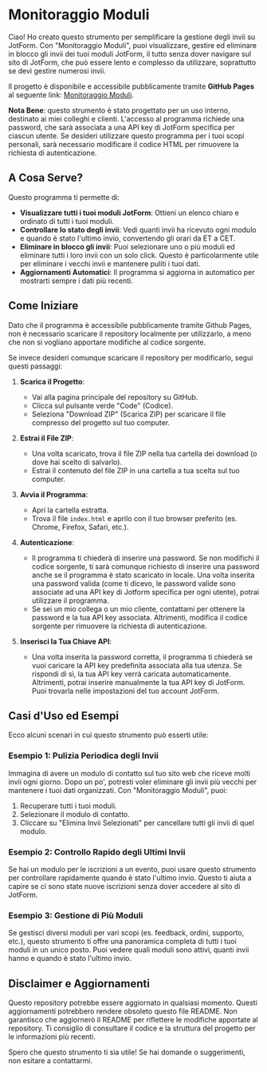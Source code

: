 # Monitoraggio Moduli

Ciao! Ho creato questo strumento per semplificare la gestione degli invii su JotForm. Con "Monitoraggio Moduli", puoi visualizzare, gestire ed eliminare in blocco gli invii dei tuoi moduli JotForm, il tutto senza dover navigare sul sito di JotForm, che può essere lento e complesso da utilizzare, soprattutto se devi gestire numerosi invii.

Il progetto è disponibile e accessibile pubblicamente tramite **GitHub Pages** al seguente link: [Monitoraggio Moduli](https://concordatofacile.github.io/monitoraggio-moduli/).

**Nota Bene**: questo strumento è stato progettato per un uso interno, destinato ai miei colleghi e clienti. L'accesso al programma richiede una password, che sarà associata a una API key di JotForm specifica per ciascun utente. Se desideri utilizzare questo programma per i tuoi scopi personali, sarà necessario modificare il codice HTML per rimuovere la richiesta di autenticazione.

## A Cosa Serve?

Questo programma ti permette di:

-   **Visualizzare tutti i tuoi moduli JotForm**: Ottieni un elenco chiaro e ordinato di tutti i tuoi moduli.
-   **Controllare lo stato degli invii**: Vedi quanti invii ha ricevuto ogni modulo e quando è stato l'ultimo invio, convertendo gli orari da ET a CET.
-   **Eliminare in blocco gli invii**: Puoi selezionare uno o più moduli ed eliminare tutti i loro invii con un solo click. Questo è particolarmente utile per eliminare i vecchi invii e mantenere puliti i tuoi dati.
-   **Aggiornamenti Automatici**: Il programma si aggiorna in automatico per mostrarti sempre i dati più recenti.

## Come Iniziare

Dato che il programma è accessibile pubblicamente tramite Github Pages, non è necessario scaricare il repository localmente per utilizzarlo, a meno che non si vogliano apportare modifiche al codice sorgente.

Se invece desideri comunque scaricare il repository per modificarlo, segui questi passaggi:

1. **Scarica il Progetto**:
    -   Vai alla pagina principale del repository su GitHub.
    -   Clicca sul pulsante verde "Code" (Codice).
    -   Seleziona "Download ZIP" (Scarica ZIP) per scaricare il file compresso del progetto sul tuo computer.

2. **Estrai il File ZIP**:
    -   Una volta scaricato, trova il file ZIP nella tua cartella dei download (o dove hai scelto di salvarlo).
    -   Estrai il contenuto del file ZIP in una cartella a tua scelta sul tuo computer.

3. **Avvia il Programma**:
    -   Apri la cartella estratta.
    -   Trova il file `index.html` e aprilo con il tuo browser preferito (es. Chrome, Firefox, Safari, etc.).

4. **Autenticazione**:
    -   Il programma ti chiederà di inserire una password. Se non modifichi il codice sorgente, ti sarà comunque richiesto di inserire una password anche se il programma è stato scaricato in locale. Una volta inserita una password valida (come ti dicevo, le password valide sono associate ad una API key di Jotform specifica per ogni utente), potrai utilizzare il programma.
    -   Se sei un mio collega o un mio cliente, contattami per ottenere la password e la tua API key associata. Altrimenti, modifica il codice sorgente per rimuovere la richiesta di autenticazione.

5. **Inserisci la Tua Chiave API**:
    -   Una volta inserita la password corretta, il programma ti chiederà se vuoi caricare la API key predefinita associata alla tua utenza. Se rispondi di sì, la tua API key verrà caricata automaticamente. Altrimenti, potrai inserire manualmente la tua API key di JotForm. Puoi trovarla nelle impostazioni del tuo account JotForm.

## Casi d'Uso ed Esempi

Ecco alcuni scenari in cui questo strumento può esserti utile:

### Esempio 1: Pulizia Periodica degli Invii

Immagina di avere un modulo di contatto sul tuo sito web che riceve molti invii ogni giorno. Dopo un po', potresti voler eliminare gli invii più vecchi per mantenere i tuoi dati organizzati. Con "Monitoraggio Moduli", puoi:

1. Recuperare tutti i tuoi moduli.
2. Selezionare il modulo di contatto.
3. Cliccare su "Elimina Invii Selezionati" per cancellare tutti gli invii di quel modulo.

### Esempio 2: Controllo Rapido degli Ultimi Invii

Se hai un modulo per le iscrizioni a un evento, puoi usare questo strumento per controllare rapidamente quando è stato l'ultimo invio. Questo ti aiuta a capire se ci sono state nuove iscrizioni senza dover accedere al sito di JotForm.

### Esempio 3: Gestione di Più Moduli

Se gestisci diversi moduli per vari scopi (es. feedback, ordini, supporto, etc.), questo strumento ti offre una panoramica completa di tutti i tuoi moduli in un unico posto. Puoi vedere quali moduli sono attivi, quanti invii hanno e quando è stato l'ultimo invio.

## Disclaimer e Aggiornamenti

Questo repository potrebbe essere aggiornato in qualsiasi momento. Questi aggiornamenti potrebbero rendere obsoleto questo file README. Non garantisco che aggiornerò il README per riflettere le modifiche apportate al repository. Ti consiglio di consultare il codice e la struttura del progetto per le informazioni più recenti.

Spero che questo strumento ti sia utile! Se hai domande o suggerimenti, non esitare a contattarmi.
